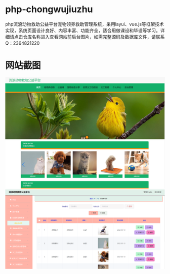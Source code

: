 # php-chongwujiuzhu
php流浪动物救助公益平台宠物领养救助管理系统，采用layui、vue.js等框架技术实现，系统页面设计良好、内容丰富、功能齐全，适合用做课设和毕设等学习。详细请点击仓库名称进入查看网站前后台图片，如需完整源码及数据库文件，请联系Q：2364821220
# 网站截图
![image](https://github.com/hzl0898/php-chongwujiuzhu/blob/main/images/前台首页.png)
![image](https://github.com/hzl0898/php-chongwujiuzhu/blob/main/images/后台领养动物管理.png)
